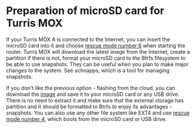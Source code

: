 Preparation of microSD card for Turris MOX
==========================================

If your Turris MOX A is connected to the Internet, you can insert the microSD
card into it and choose [rescue mode number 6](/hw-spec/mox/mox_rescue_modes/)
when starting the router. Turris MOX will download the latest image from the
Internet, create a partition if there is not, format your microSD card to the
Btrfs filesystem to be able to use snapshots. They can be useful when you plan
to make major changes to the system. See schnapps, which is a tool for managing
snapshots.

If you don't like the previous option - flashing from the cloud, you can
download the [image](https://repo.turris.cz/hbs/medkit/) and save it to your
microSD card or any USB drive. There is no need to extract it and make sure
that the external storage has partition and it should be formatted to Btrfs to
enjoy its advantages - snapshots. You can also use any other file system like
EXT4 and use [rescue mode number 4](/hw-spec/mox/mox_rescue_modes/), which
boots from the microSD card or USB drive.
